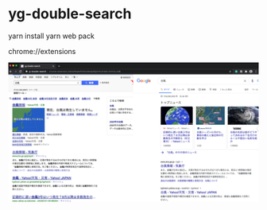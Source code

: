 # yg-double-search

yarn install
yarn web pack

chrome://extensions


<img src="yj-double-search.png"/> 

